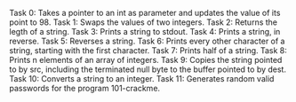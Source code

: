 Task 0: Takes a pointer to an int as parameter and updates the value of its point to 98.
Task 1: Swaps the values of two integers.
Task 2: Returns the legth of a string.
Task 3: Prints a string to stdout.
Task 4: Prints a string, in reverse.
Task 5: Reverses a string.
Task 6: Prints every other character of a string, starting with the first character.
Task 7: Prints half of a string.
Task 8: Prints n elements of an array of integers.
Task 9: Copies the string pointed to by src, including the terminated null byte to the buffer pointed to by dest.
Task 10: Converts a string to an integer.
Task 11: Generates random valid passwords for the program 101-crackme.
